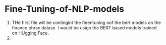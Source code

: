 # Fine-Tuning-of-NLP-models

1) THe first file will be contingint the finentuning oof the bert models on the finance phrse datase. I would be usign the BERT based models trained on  HUgging Face.
2) 
